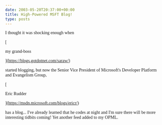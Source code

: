 ```yaml
---
date: 2003-05-20T20:37:00+00:00
title: High-Powered MSFT Blog!
type: posts
---
```

<font face="Tahoma">I thought it was shocking enough when

[

<font face="Tahoma">my grand-boss

](https://blogs.gotdotnet.com/saraw/)

 <font face="Tahoma">started blogging, but now the Senior Vice President of Microsoft's Developer Platform and Evangelism Group,

[

<font face="Tahoma">Eric Rudder

](https://msdn.microsoft.com/blogs/ericr/)

 <font face="Tahoma">has a blog... I've already learned that he codes at night and I'm sure there will be more interesting tidbits coming! Yet another feed added to my OPML.
